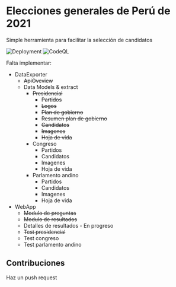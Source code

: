 # Elecciones generales de Perú de 2021
Simple herramienta para facilitar la selección de candidatos

![Deployment](https://github.com/AndreCL/eleccionesperu2021/workflows/Deployment/badge.svg) ![CodeQL](https://github.com/AndreCL/eleccionesperu2021/workflows/CodeQL/badge.svg)

Falta implementar:
* DataExporter
    * ~~ApiOveview~~
	* Data Models & extract
		* ~~Presidencial~~
			* ~~Partidos~~
			* ~~Logos~~
			* ~~Plan de gobierno~~
			* ~~Resumen plan de gobierno~~
			* ~~Candidatos~~
			* ~~Imagenes~~
			* ~~Hoja de vida~~
		* Congreso
			* Partidos
			* Candidatos
			* Imagenes
			* Hoja de vida		
		* Parlamento andino
			* Partidos
			* Candidatos
			* Imagenes
			* Hoja de vida
* WebApp
	* ~~Modulo de preguntas~~
	* ~~Modulo de resultados~~
	* Detalles de resultados - En progreso
	* ~~Test presidencial~~
	* Test congreso
	* Test parlamento andino
	
## Contribuciones
Haz un push request

